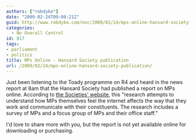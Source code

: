```yaml
---
authors: ["robdyke"]
date: "2009-02-24T09:00:21Z"
guid: http://www.robdyke.com/noc/2009/02/24/mps-online-hansard-society-publication/
categories:
  - No Overall Control
id: 817
tags:
- parliament
- politics
title: MPs Online - Hansard Society publication
url: /2009/02/24/mps-online-hansard-society-publication/
---
```

Just been listening to the Toady programme on R4 and heard in the news report at 8am that the Hansard Society had published a report on MPs online. According to [the Societies' website](http://hansardsociety.org.uk/blogs/edemocracy/archive/2009/01/28/mps-online.aspx "Hansard Society Blog"), this "research attempts to understand how MPs themselves feel the internet affects the way that they work and communicate with their constituents. The research includes a survey of MPs and a focus group of MPs and their office staff."

I'd love to share more with you, but the report is not yet available online for downloading or purchasing.
